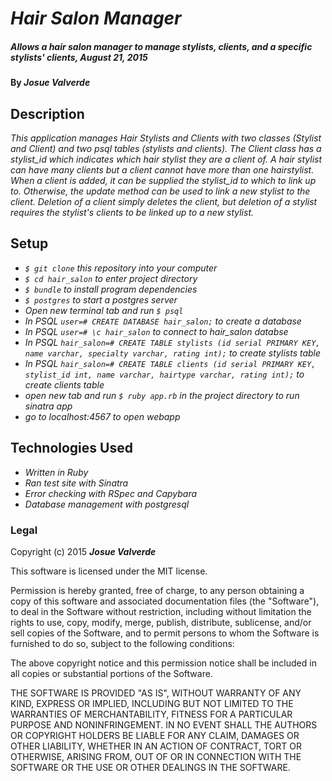 # _Hair Salon Manager_

##### _Allows a hair salon manager to manage stylists, clients, and a specific stylists' clients, August 21, 2015_

#### By _**Josue Valverde**_

## Description

_This application manages Hair Stylists and Clients with two classes (Stylist and Client) and two psql tables (stylists and clients). The Client class has a stylist_id which indicates which hair stylist they are a client of. A hair stylist can have many clients but a client cannot have more than one hairstylist. When a client is added, it can be supplied the stylist_id to which to link up to. Otherwise, the update method can be used to link a new stylist to the client. Deletion of a client simply deletes the client, but deletion of a stylist requires the stylist's clients to be linked up to a new stylist._

## Setup

* _`$ git clone` this repository into your computer_
* _`$ cd hair_salon` to enter project directory_
* _`$ bundle` to install program dependencies_
* _`$ postgres` to start a postgres server_
* _Open new terminal tab and run `$ psql`_
* _In PSQL `user=# CREATE DATABASE hair_salon;` to create a database_
* _In PSQL `user=# \c hair_salon` to connect to hair_salon databse_
* _In PSQL `hair_salon=# CREATE TABLE stylists (id serial PRIMARY KEY, name varchar, specialty varchar, rating int);` to create stylists table_
* _In PSQL `hair_salon=# CREATE TABLE clients (id serial PRIMARY KEY, stylist_id int, name varchar, hairtype varchar, rating int);` to create clients table_
* _open new tab and run `$ ruby app.rb` in the project directory to run sinatra app_
* _go to localhost:4567 to open webapp_


## Technologies Used

* _Written in Ruby_
* _Ran test site with Sinatra_
* _Error checking with RSpec and Capybara_
* _Database management with postgresql_

### Legal

Copyright (c) 2015 **_Josue Valverde_**

This software is licensed under the MIT license.

Permission is hereby granted, free of charge, to any person obtaining a copy
of this software and associated documentation files (the "Software"), to deal
in the Software without restriction, including without limitation the rights
to use, copy, modify, merge, publish, distribute, sublicense, and/or sell
copies of the Software, and to permit persons to whom the Software is
furnished to do so, subject to the following conditions:

The above copyright notice and this permission notice shall be included in
all copies or substantial portions of the Software.

THE SOFTWARE IS PROVIDED "AS IS", WITHOUT WARRANTY OF ANY KIND, EXPRESS OR
IMPLIED, INCLUDING BUT NOT LIMITED TO THE WARRANTIES OF MERCHANTABILITY,
FITNESS FOR A PARTICULAR PURPOSE AND NONINFRINGEMENT. IN NO EVENT SHALL THE
AUTHORS OR COPYRIGHT HOLDERS BE LIABLE FOR ANY CLAIM, DAMAGES OR OTHER
LIABILITY, WHETHER IN AN ACTION OF CONTRACT, TORT OR OTHERWISE, ARISING FROM,
OUT OF OR IN CONNECTION WITH THE SOFTWARE OR THE USE OR OTHER DEALINGS IN
THE SOFTWARE.
